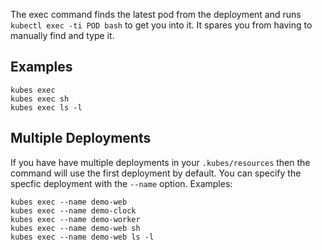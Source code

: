 The exec command finds the latest pod from the deployment and runs `kubectl exec -ti POD bash` to get you into it. It spares you from having to manually find and type it.

## Examples

    kubes exec
    kubes exec sh
    kubes exec ls -l

## Multiple Deployments

If you have have multiple deployments in your `.kubes/resources` then the command will use the first deployment by default. You can specify the specfic deployment with the `--name` option.  Examples:

    kubes exec --name demo-web
    kubes exec --name demo-clock
    kubes exec --name demo-worker
    kubes exec --name demo-web sh
    kubes exec --name demo-web ls -l
